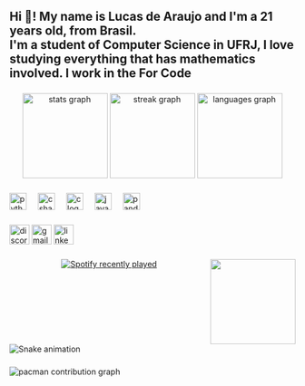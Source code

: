 <h2 align="left">Hi 👋! My name is Lucas de Araujo and I'm a 21 years old, from Brasil.<br>I'm a student of Computer Science in UFRJ, I love studying everything that has mathematics involved. I work in the For Code</h2>

###

<div align="center">
  <img src="https://github-readme-stats.vercel.app/api?username=Sgcont&hide_title=false&hide_rank=false&show_icons=true&include_all_commits=true&count_private=true&disable_animations=false&theme=dracula&locale=en&hide_border=false" height="150" alt="stats graph"  />
  <img src="https://streak-stats.demolab.com?user=Sgcont&locale=en&mode=daily&theme=dracula&hide_border=false&border_radius=5" height="150" alt="streak graph"  />
  <img src="https://github-readme-stats.vercel.app/api/top-langs?username=Sgcont&locale=en&hide_title=false&layout=compact&card_width=320&langs_count=5&theme=dracula&hide_border=false" height="150" alt="languages graph"  />
</div>

###

<div align="left">
  <img src="https://cdn.jsdelivr.net/gh/devicons/devicon/icons/python/python-original.svg" height="30" alt="python logo"  />
  <img width="12" />
  <img src="https://cdn.jsdelivr.net/gh/devicons/devicon/icons/csharp/csharp-original.svg" height="30" alt="csharp logo"  />
  <img width="12" />
  <img src="https://cdn.jsdelivr.net/gh/devicons/devicon/icons/c/c-original.svg" height="30" alt="c logo"  />
  <img width="12" />
  <img src="https://cdn.jsdelivr.net/gh/devicons/devicon/icons/java/java-original.svg" height="30" alt="java logo"  />
  <img width="12" />
  <img src="https://cdn.jsdelivr.net/gh/devicons/devicon/icons/pandas/pandas-original.svg" height="30" alt="pandas logo"  />
</div>

###

<div align="left">
  <img src="https://img.shields.io/static/v1?message=sgcont&logo=discord&label=Discord%20:&color=7289DA&logoColor=white&labelColor=7289DA&style=for-the-badge" height="35" alt="discord logo"  />
  <img src="https://img.shields.io/static/v1?message=lucas@contreiras.info&logo=gmail&label=Gmail%20:&color=D14836&logoColor=white&labelColor=D14836&style=for-the-badge" height="35" alt="gmail logo"  />
  <a href="https://www.linkedin.com/in/lucas-de-araujo-contreiras-174185301/" target="_blank">
    <img src="https://img.shields.io/static/v1?message=LinkedIn%20&logo=linkedin&label=&color=0077B5&logoColor=white&labelColor=&style=for-the-badge" height="35" alt="linkedin logo"  />
  </a>
</div>

###

<img align="right" height="150" src="https://drive.google.com/file/d/1qIeNUk4-U7CZAtRRmJ0fWlYI0aan4dMA/view?usp=sharing"  />

###

<div align="center">
  <a href="https://open.spotify.com/user/Lucas Contreiras">
    <img src="https://spotify-recently-played-readme.vercel.app/api?user=Lucas%20Contreiras&count=5" alt="Spotify recently played"  />
  </a>
</div>

###

<br clear="both">

<img src="https://raw.githubusercontent.com/Sgcont/Sgcont/output/snake.svg" alt="Snake animation" />

###

<picture>
  <source media="(prefers-color-scheme: dark)" srcset="https://raw.githubusercontent.com/Sgcont/Sgcont/output/pacman-contribution-graph-dark.svg">
  <source media="(prefers-color-scheme: light)" srcset="https://raw.githubusercontent.com/Sgcont/Sgcont/output/pacman-contribution-graph.svg">
  <img alt="pacman contribution graph" src="https://raw.githubusercontent.com/Sgcont/Sgcont/output/pacman-contribution-graph.svg">
</picture>

###
